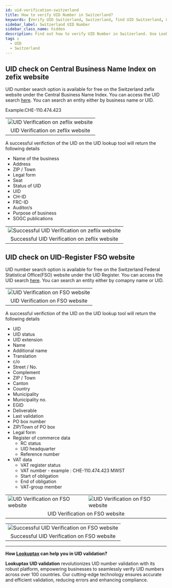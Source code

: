 ```yaml
---
id: uid-verification-switzerland
title: How to verify UID Number in Switzerland?
keywords: [Verify UID Switzerland, Switzerland, find UID Switzerland, Check UID Switzerland, GST number]
sidebar_label: Switzerland UID Number
sidebar_class_name: hidden
description: Find out how to verify UID Number in Switzerland. Use Lookuptax for hassle-free validation of UID Number in Switzerland.
tags : 
  - UID
  - Switzerland
---
```


## UID check on Central Business Name Index on zefix website

UID number search option is available for free on the Switzerland zefix website under the Central Business Name Index. You can access the UID search [here](https://www.zefix.ch/en/search/entity/welcome). You can search an entity either by business name or UID. 

Example:CHE-110.474.423

<table align="center" border="0px" border-color="#dedede"><tr><td>
  <img src="/docs/img/verify/uid-swtizerland.PNG" alt="UID Verification on zeflix website" title="UID Verification on zeflix website"/>
  </td></tr>
  <tr><td align="center">UID Verification on zeflix website</td></tr>
</table>

A successful verifiction of the UID on the UID lookup tool will return the following details

* Name of the business 
* Address 
* ZIP / Town  
* Legal form  
* Seat  
* Status of UID
* UID 
* CH-ID 
* FRC-ID  
* Auditor/s
* Purpose of business
* SOGC publications


<table align="center" border="0px" border-color="#dedede"><tr><td>
  <img src="/docs/img/verify/uid-details-swtizerland.PNG" alt="Successful UID Verification on zeflix website" title="Successful UID Verification on zeflix website"/>
  </td></tr>
  <tr><td align="center">Successful UID Verification on zeflix website</td></tr>
</table>



## UID check on UID-Register FSO website

UID number search option is available for free on the Switzerland Federal Statistical Office(FSO) website under the UID Register. You can access the UID search [here](https://www.uid.admin.ch/Search.aspx). You can search an entity either by comapny name or UID. 


<table align="center" border="0px" border-color="#dedede"><tr><td>
  <img src="/docs/img/verify/uid-search-swtizerland.PNG" alt="UID Verification on FSO website" title="UID Verification on FSO website"/>
  </td></tr>
  <tr><td align="center">UID Verification on FSO website</td></tr>
</table>

A successful verifiction of the UID on the UID lookup tool will return the following details

* UID
* UID status
* UID extension
* Name
* Additional name
* Translation
* c/o
* Street / No.
* Complement
* ZIP / Town
* Canton
* Country
* Municipality
* Municipality no.
* EGID
* Deliverable
* Last validation
* PO box number
* ZIP/Town of PO box
* Legal form
* Register of commerce data
  * RC status
  * UID headquarter
  * Reference number
* VAT data
  * VAT register status
  * VAT number -  example : CHE-110.474.423 MWST
  * Start of obligation
  * End of obligation
  * VAT-group member

<table align="center" border="0px" border-color="#dedede"><tr><td>
  <img src="/docs/img/verify/uid-search-results-switzerland.PNG" alt="UID Verification on FSO website"  title="UID Verification on FSO website"/>
  </td><td>
  <img src="/docs/img/verify/uid-register-switzerland.PNG" alt="UID Verification on FSO website"  title="UID Verification on FSO website"/>
  </td></tr>
  <tr><td align="center" colspan="2">UID Verification on FSO website</td></tr>
</table>


<table align="center" border="0px" border-color="#dedede"><tr><td>
  <img src="/docs/img/verify/uid-details-active.PNG" alt="Successful UID Verification on FSO website" title="UID Verification on FSO website"/>
  </td></tr>
  <tr><td align="center">Successful UID Verification on FSO website</td></tr>
</table>

----
**How [Lookuptax](https://lookuptax.com/) can help you in UID validation?**

**Lookuptax UID validation** revolutionizes UID number validation with its robust platform, empowering businesses to seamlessly verify UID numbers across over 100 countries. Our cutting-edge technology ensures accurate and efficient validation, reducing errors and enhancing compliance.